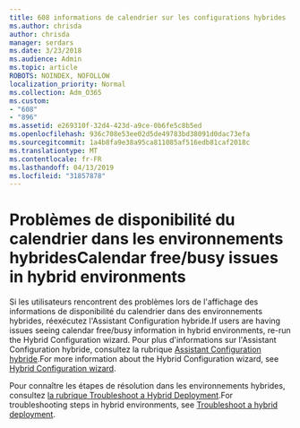 ```yaml
---
title: 608 informations de calendrier sur les configurations hybrides
ms.author: chrisda
author: chrisda
manager: serdars
ms.date: 3/23/2018
ms.audience: Admin
ms.topic: article
ROBOTS: NOINDEX, NOFOLLOW
localization_priority: Normal
ms.collection: Adm_O365
ms.custom:
- "608"
- "896"
ms.assetid: e269310f-32d4-423d-a9ce-0b6fe5c8b5ed
ms.openlocfilehash: 936c708e53ee02d5de49783bd38091d0dac73efa
ms.sourcegitcommit: 1a4b8fa9e38a95ca811085af516edb81caf2018c
ms.translationtype: MT
ms.contentlocale: fr-FR
ms.lasthandoff: 04/13/2019
ms.locfileid: "31857878"
---
```

# <a name="calendar-freebusy-issues-in-hybrid-environments"></a><span data-ttu-id="1246a-102">Problèmes de disponibilité du calendrier dans les environnements hybrides</span><span class="sxs-lookup"><span data-stu-id="1246a-102">Calendar free/busy issues in hybrid environments</span></span>

<span data-ttu-id="1246a-103">Si les utilisateurs rencontrent des problèmes lors de l'affichage des informations de disponibilité du calendrier dans des environnements hybrides, réexécutez l'Assistant Configuration hybride.</span><span class="sxs-lookup"><span data-stu-id="1246a-103">If users are having issues seeing calendar free/busy information in hybrid environments, re-run the Hybrid Configuration wizard.</span></span> <span data-ttu-id="1246a-104">Pour plus d'informations sur l'Assistant Configuration hybride, consultez la rubrique [Assistant Configuration hybride](https://go.microsoft.com/fwlink/p/?linkid=528149).</span><span class="sxs-lookup"><span data-stu-id="1246a-104">For more information about the Hybrid Configuration wizard, see [Hybrid Configuration wizard](https://go.microsoft.com/fwlink/p/?linkid=528149).</span></span>

<span data-ttu-id="1246a-105">Pour connaître les étapes de résolution dans les environnements hybrides, consultez [la rubrique Troubleshoot a Hybrid Deployment](https://technet.microsoft.com/library/jj659053.aspx).</span><span class="sxs-lookup"><span data-stu-id="1246a-105">For troubleshooting steps in hybrid environments, see [Troubleshoot a hybrid deployment](https://technet.microsoft.com/library/jj659053.aspx).</span></span>
